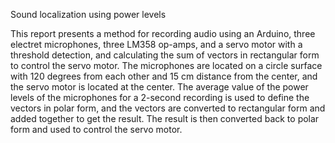 Sound localization using power levels

This report presents a method for recording audio using an Arduino, three electret microphones, three LM358 op-amps, and a servo motor with a threshold detection, and calculating the sum of vectors in rectangular form to control the servo motor. The microphones are located on a circle surface with 120 degrees from each other and 15 cm distance from the center, and the servo motor is located at the center. The average value of the power levels of the microphones for a 2-second recording is used to define the vectors in polar form, and the vectors are converted to rectangular form and added together to get the result. The result is then converted back to polar form and used to control the servo motor.

